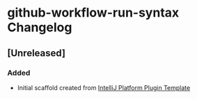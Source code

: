 <!-- Keep a Changelog guide -> https://keepachangelog.com -->

# github-workflow-run-syntax Changelog

## [Unreleased]
### Added
- Initial scaffold created from [IntelliJ Platform Plugin Template](https://github.com/JetBrains/intellij-platform-plugin-template)
